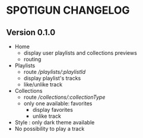 # SPOTIGUN CHANGELOG

## Version 0.1.0

- Home
  - display user playlists and collections previews
  - routing
- Playlists
  - route _/playlists/:playlistId_
  - display playlist's tracks
  - like/unlike track
- Collections
  - route _/collections/:collectionType_
  - only one available: favorites
    - display favorites
    - unlike track
- Style : only dark theme available
- No possibility to play a track
